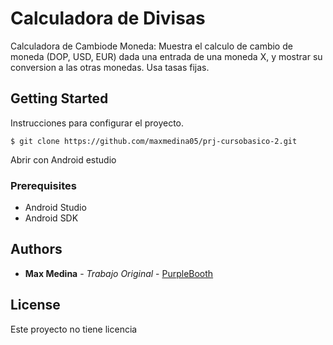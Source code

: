 # Calculadora de Divisas

Calculadora de Cambiode Moneda: Muestra el calculo de cambio de moneda (DOP, USD, EUR) dada una entrada de una moneda X, 
y mostrar su conversion a las otras monedas. Usa tasas fijas.

## Getting Started

Instrucciones para configurar el proyecto.

```
$ git clone https://github.com/maxmedina05/prj-cursobasico-2.git
```

Abrir con Android estudio

### Prerequisites

- Android Studio
- Android SDK

## Authors

* **Max Medina** - *Trabajo Original* - [PurpleBooth](https://github.com/PurpleBooth)

## License

Este proyecto no tiene licencia
